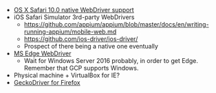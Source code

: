 * [OS X Safari 10.0 native WebDriver support](https://developer.apple.com/library/prerelease/content/releasenotes/General/WhatsNewInSafari/Articles/Safari_10_0.html#//apple_ref/doc/uid/TP40014305-CH11-DontLinkElementID_28)
* iOS Safari Simulator 3rd-party WebDrivers
  * https://github.com/appium/appium/blob/master/docs/en/writing-running-appium/mobile-web.md
  * https://github.com/ios-driver/ios-driver/
  * Prospect of there being a native one eventually
* [MS Edge WebDriver](https://developer.microsoft.com/en-us/microsoft-edge/platform/documentation/dev-guide/tools/webdriver/)
  * Wait for Windows Server 2016 probably, in order to get Edge. Remember that GCP supports Windows.
* Physical machine + VirtualBox for IE?
* [GeckoDriver for Firefox](https://github.com/mozilla/geckodriver)
